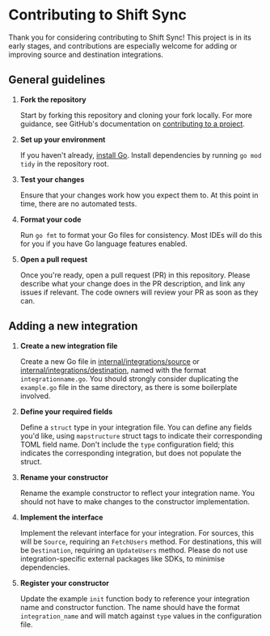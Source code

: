 # Contributing to Shift Sync

Thank you for considering contributing to Shift Sync!
This project is in its early stages, and contributions are especially welcome for adding or improving source and destination integrations.

## General guidelines

1. **Fork the repository**

    Start by forking this repository and cloning your fork locally.
    For more guidance, see GitHub's documentation on [contributing to a project](https://docs.github.com/en/get-started/exploring-projects-on-github/contributing-to-a-project).

1. **Set up your environment**

    If you haven't already, [install Go](https://go.dev/dl/).
    Install dependencies by running `go mod tidy` in the repository root.

1. **Test your changes**

    Ensure that your changes work how you expect them to.
    At this point in time, there are no automated tests.

1. **Format your code**

    Run `go fmt` to format your Go files for consistency.
    Most IDEs will do this for you if you have Go language features enabled.

1. **Open a pull request**
   
   Once you're ready, open a pull request (PR) in this repository.
   Please describe what your change does in the PR description, and link any issues if relevant.
   The code owners will review your PR as soon as they can.

## Adding a new integration

1. **Create a new integration file**

    Create a new Go file in [internal/integrations/source](./internal/integrations/source/) or [internal/integrations/destination](./internal/integrations/destination/), named with the format `integrationname.go`.
    You should strongly consider duplicating the `example.go` file in the same directory, as there is some boilerplate involved.

1. **Define your required fields**

    Define a `struct` type in your integration file.
    You can define any fields you'd like, using `mapstructure` struct tags to indicate their corresponding TOML field name.
    Don't include the `type` configuration field; this indicates the corresponding integration, but does not populate the struct.

1. **Rename your constructor**

    Rename the example constructor to reflect your integration name.
    You should not have to make changes to the constructor implementation.

1. **Implement the interface**

    Implement the relevant interface for your integration.
    For sources, this will be `Source`, requiring an `FetchUsers` method.
    For destinations, this will be `Destination`, requiring an `UpdateUsers` method.
    Please do not use integration-specific external packages like SDKs, to minimise dependencies.

1. **Register your constructor**

    Update the example `init` function body to reference your integration name and constructor function.
    The name should have the format `integration_name` and will match against `type` values in the configuration file.
